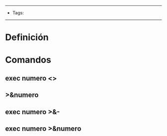 --------------------
- Tags:
-----------------------------
# Definición


# Comandos

## exec numero <>

## >&numero

## exec numero >&-

## exec numero >&numero

